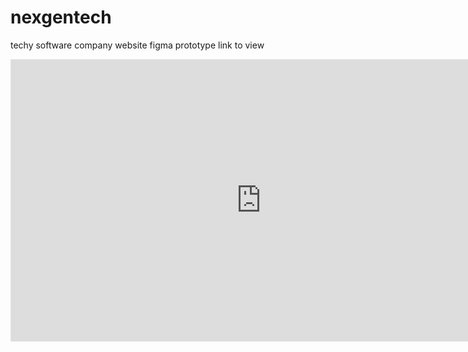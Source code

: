 # nexgentech
techy software company website
figma prototype link to view
<iframe style="border: 1px solid rgba(0, 0, 0, 0.1);" width="800" height="450" src="https://www.figma.com/embed?embed_host=share&url=https%3A%2F%2Fwww.figma.com%2Fproto%2FVjJUqBF6i6fm2GhXOTCuIm%2FUntitled%3Fpage-id%3D139%253A143%26type%3Ddesign%26node-id%3D336-1229%26viewport%3D-1381%252C-1060%252C0.36%26t%3DrRfdlpu3FvPIc2v5-1%26scaling%3Dscale-down%26starting-point-node-id%3D336%253A1229%26mode%3Ddesign" allowfullscreen></iframe>
